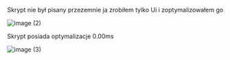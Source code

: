 Skrypt nie był pisany przezemnie ja zrobiłem tylko Ui i zoptymalizowałem go



![image (2)](https://user-images.githubusercontent.com/126489638/229807167-99037e1c-eb84-4c04-b9e5-51bb260c50a1.png)


Skrypt posiada optymalizacje 0.00ms

![image (3)](https://user-images.githubusercontent.com/126489638/229807270-36debf75-1a88-4ce1-9987-57e1499ea9d1.png)
